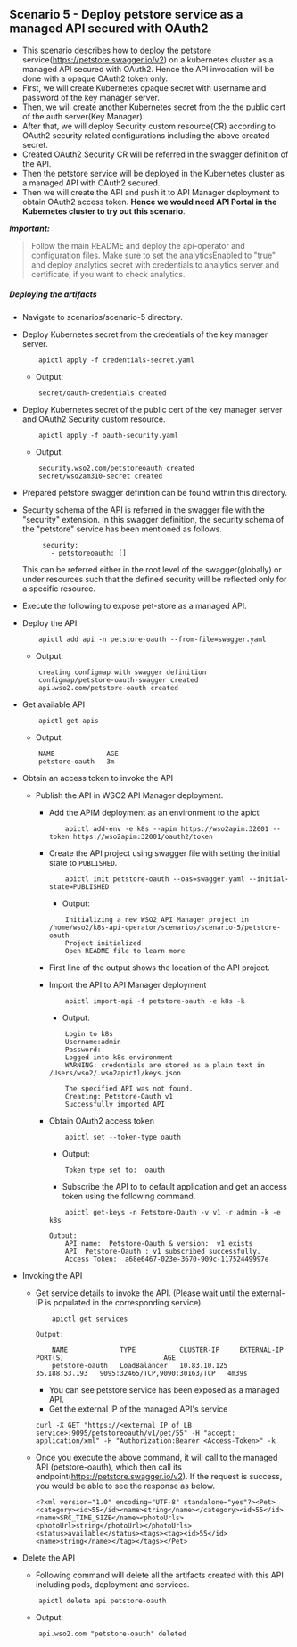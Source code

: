## Scenario 5 - Deploy petstore service as a managed API secured with OAuth2
- This scenario describes how to deploy the petstore service(https://petstore.swagger.io/v2) on a kubernetes cluster as a managed API secured with OAuth2. Hence the API invocation will be done with a opaque OAuth2 token only.
- First, we will create Kubernetes opaque secret with username and password of the key manager server.
- Then, we will create another Kubernetes secret from the the public cert of the auth server(Key Manager).
- After that, we will deploy Security custom resource(CR) according to OAuth2 security related configurations including the above created secret. 
- Created OAuth2 Security CR will be referred in the swagger definition of the API.
- Then the petstore service will be deployed in the Kubernetes cluster as a managed API with OAuth2 secured.
- Then we will create the API and push it to API Manager deployment to obtain OAuth2 access token. **Hence we would need API Portal in the Kubernetes cluster to try out this scenario**. 

 ***Important:***
> Follow the main README and deploy the api-operator and configuration files. Make sure to set the analyticsEnabled to "true" and deploy analytics secret with credentials to analytics server and certificate, if you want to check analytics.

 ##### Deploying the artifacts

- Navigate to scenarios/scenario-5 directory.

- Deploy Kubernetes secret from the credentials of the key manager server.
    ```$xslt
        apictl apply -f credentials-secret.yaml
    ```
    - Output:
    ```$xslt
        secret/oauth-credentials created
    ```

- Deploy Kubernetes secret of the public cert of the key manager server and OAuth2 Security custom resource.
    ```$xslt
        apictl apply -f oauth-security.yaml
    ```
    - Output:
    ```$xslt
        security.wso2.com/petstoreoauth created
        secret/wso2am310-secret created
    ```

- Prepared petstore swagger definition can be found within this directory.

- Security schema of the API is referred in the swagger file with the "security" extension.
In this swagger definition, the security schema of the "petstore" service has been mentioned as follows.
    ```
         security:
           - petstoreoauth: []
    ```
    This can be referred either in the root level of the swagger(globally) or under resources such that the defined security will be reflected only for a specific resource.
- Execute the following to expose pet-store as a managed API.

- Deploy the  API <br /> 
    ```
        apictl add api -n petstore-oauth --from-file=swagger.yaml
    ``` 
    - Output:
    ```
        creating configmap with swagger definition
        configmap/petstore-oauth-swagger created
        api.wso2.com/petstore-oauth created
    ```
    
- Get available API <br /> 
    ```
        apictl get apis
    ```
    - Output:
    ```    
        NAME             AGE
        petstore-oauth   3m
    ```
   
- Obtain an access token to invoke the API
    - Publish the API in WSO2 API Manager deployment.
        - Add the APIM deployment as an environment to the apictl
            ```$xslt
                apictl add-env -e k8s --apim https://wso2apim:32001 --token https://wso2apim:32001/oauth2/token
            ```
        - Create the API project using swagger file with setting the initial state to `PUBLISHED`.
            ```$xslt
                apictl init petstore-oauth --oas=swagger.yaml --initial-state=PUBLISHED
            ```
            - Output:
            ```$xslt
                Initializing a new WSO2 API Manager project in /home/wso2/k8s-api-operator/scenarios/scenario-5/petstore-oauth
                Project initialized
                Open README file to learn more
            ```
        - First line of the output shows the location of the API project.
        - Import the API to API Manager deployment
            ```$xslt
                apictl import-api -f petstore-oauth -e k8s -k
            ```
            - Output:
            ```$xslt
                Login to k8s
                Username:admin
                Password:
                Logged into k8s environment
                WARNING: credentials are stored as a plain text in /Users/wso2/.wso2apictl/keys.json

                The specified API was not found.
                Creating: Petstore-Oauth v1
                Successfully imported API

            ```
        - Obtain OAuth2 access token
            ```$xslt
                apictl set --token-type oauth
            ```
            - Output: 
            ```$xslt
                Token type set to:  oauth
            ```
            - Subscribe the API to to default application and get an access token using the following command.
                
            ```    
                apictl get-keys -n Petstore-Oauth -v v1 -r admin -k -e k8s
            
            Output: 
                API name:  Petstore-Oauth & version:  v1 exists
                API  Petstore-Oauth : v1 subscribed successfully.
                Access Token:  a68e6467-023e-3670-909c-11752449997e
            ```
- Invoking the API <br />

    - Get service details to invoke the API. (Please wait until the external-IP is populated in the corresponding service)
        ```
            apictl get services
        
        Output:
        
            NAME             TYPE           CLUSTER-IP     EXTERNAL-IP     PORT(S)                         AGE
            petstore-oauth   LoadBalancer   10.83.10.125   35.188.53.193   9095:32465/TCP,9090:30163/TCP   4m39s
        ```
        - You can see petstore service has been exposed as a managed API.
        - Get the external IP of the managed API's service
         
        ```
        curl -X GET "https://<external IP of LB service>:9095/petstoreoauth/v1/pet/55" -H "accept: application/xml" -H "Authorization:Bearer <Access-Token>" -k
        ```
    - Once you execute the above command, it will call to the managed API (petstore-oauth), which then call its endpoint(https://petstore.swagger.io/v2). If the request is success, you would be able to see the response as below.
        ```
        <?xml version="1.0" encoding="UTF-8" standalone="yes"?><Pet><category><id>55</id><name>string</name></category><id>55</id><name>SRC_TIME_SIZE</name><photoUrls><photoUrl>string</photoUrl></photoUrls><status>available</status><tags><tag><id>55</id><name>string</name></tag></tags></Pet>
        ```
    

- Delete the  API <br /> 
    - Following command will delete all the artifacts created with this API including pods, deployment and services.
    ```
        apictl delete api petstore-oauth
    ```
    -  Output:
    ```
        api.wso2.com "petstore-oauth" deleted
    ```